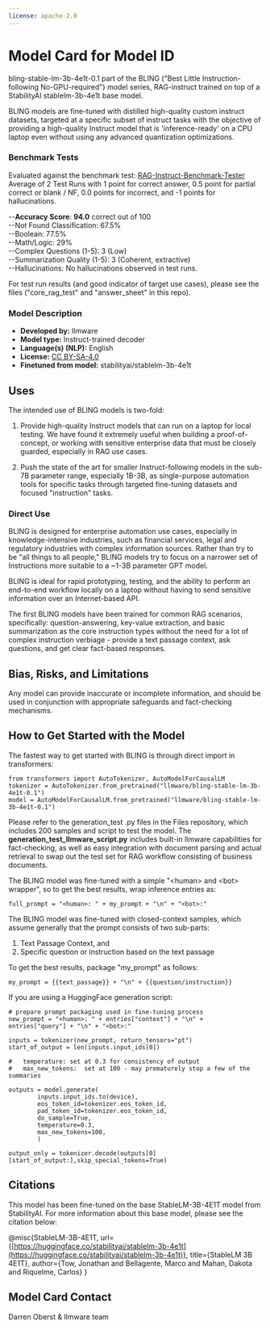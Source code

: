 ```yaml
---
license: apache-2.0
---
```


# Model Card for Model ID

<!-- Provide a quick summary of what the model is/does. -->

bling-stable-lm-3b-4e1t-0.1 part of the BLING ("Best Little Instruction-following No-GPU-required") model series, RAG-instruct trained on top of a StabilityAI stablelm-3b-4e1t base model.

BLING models are fine-tuned with distilled high-quality custom instruct datasets, targeted at a specific subset of instruct tasks with 
the objective of providing a high-quality Instruct model that is 'inference-ready' on a CPU laptop even 
without using any advanced quantization optimizations.


### Benchmark Tests  

Evaluated against the benchmark test:   [RAG-Instruct-Benchmark-Tester](https://www.huggingface.co/datasets/llmware/rag_instruct_benchmark_tester)  
Average of 2 Test Runs with 1 point for correct answer, 0.5 point for partial correct or blank / NF, 0.0 points for incorrect, and -1 points for hallucinations.  

--**Accuracy Score**:  **94.0** correct out of 100  
--Not Found Classification:  67.5%  
--Boolean:  77.5%  
--Math/Logic:  29%  
--Complex Questions (1-5):  3 (Low)  
--Summarization Quality (1-5):  3 (Coherent, extractive)  
--Hallucinations:  No hallucinations observed in test runs.  

For test run results (and good indicator of target use cases), please see the files ("core_rag_test" and "answer_sheet" in this repo).

### Model Description

<!-- Provide a longer summary of what this model is. -->

- **Developed by:** llmware
- **Model type:** Instruct-trained decoder
- **Language(s) (NLP):** English
- **License:** [CC BY-SA-4.0](https://creativecommons.org/licenses/by-sa/4.0/)
- **Finetuned from model:** stabilityai/stablelm-3b-4e1t

  
## Uses

<!-- Address questions around how the model is intended to be used, including the foreseeable users of the model and those affected by the model. -->

The intended use of BLING models is two-fold:

1.  Provide high-quality Instruct models that can run on a laptop for local testing.  We have found it extremely useful when building a
   proof-of-concept, or working with sensitive enterprise data that must be closely guarded, especially in RAG use cases.

2.  Push the state of the art for smaller Instruct-following models in the sub-7B parameter range, especially 1B-3B, as single-purpose
    automation tools for specific tasks through targeted fine-tuning datasets and focused "instruction" tasks.


### Direct Use

<!-- This section is for the model use without fine-tuning or plugging into a larger ecosystem/app. -->

BLING is designed for enterprise automation use cases, especially in knowledge-intensive industries, such as financial services,
legal and regulatory industries with complex information sources.  Rather than try to be "all things to all people," BLING models try to focus on a narrower set of Instructions more suitable to a ~1-3B parameter GPT model.

BLING is ideal for rapid prototyping, testing, and the ability to perform an end-to-end workflow locally on a laptop without
having to send sensitive information over an Internet-based API.

The first BLING models have been trained for common RAG scenarios, specifically:   question-answering, key-value extraction, and basic summarization as the core instruction types
without the need for a lot of complex instruction verbiage - provide a text passage context, ask questions, and get clear fact-based responses.


## Bias, Risks, and Limitations

<!-- This section is meant to convey both technical and sociotechnical limitations. -->

Any model can provide inaccurate or incomplete information, and should be used in conjunction with appropriate safeguards and fact-checking mechanisms.


## How to Get Started with the Model

The fastest way to get started with BLING is through direct import in transformers:

    from transformers import AutoTokenizer, AutoModelForCausalLM  
    tokenizer = AutoTokenizer.from_pretrained("llmware/bling-stable-lm-3b-4e1t-0.1")  
    model = AutoModelForCausalLM.from_pretrained("llmware/bling-stable-lm-3b-4e1t-0.1")  

Please refer to the generation_test .py files in the Files repository, which includes 200 samples and script to test the model.  The **generation_test_llmware_script.py** includes built-in llmware capabilities for fact-checking, as well as easy integration with document parsing and actual retrieval to swap out the test set for RAG workflow consisting of business documents.  

The BLING model was fine-tuned with a simple "\<human> and \<bot> wrapper", so to get the best results, wrap inference entries as:

    full_prompt = "<human>: " + my_prompt + "\n" + "<bot>:"

The BLING model was fine-tuned with closed-context samples, which assume generally that the prompt consists of two sub-parts:

1.  Text Passage Context, and
2.  Specific question or instruction based on the text passage

To get the best results, package "my_prompt" as follows:

    my_prompt = {{text_passage}} + "\n" + {{question/instruction}}


If you are using a HuggingFace generation script:

    # prepare prompt packaging used in fine-tuning process
    new_prompt = "<human>: " + entries["context"] + "\n" + entries["query"] + "\n" + "<bot>:"

    inputs = tokenizer(new_prompt, return_tensors="pt")  
    start_of_output = len(inputs.input_ids[0])

    #   temperature: set at 0.3 for consistency of output
    #   max_new_tokens:  set at 100 - may prematurely stop a few of the summaries

    outputs = model.generate(
            inputs.input_ids.to(device),
            eos_token_id=tokenizer.eos_token_id,
            pad_token_id=tokenizer.eos_token_id,
            do_sample=True,
            temperature=0.3,
            max_new_tokens=100,
            )

    output_only = tokenizer.decode(outputs[0][start_of_output:],skip_special_tokens=True)  


## Citations

This model has been fine-tuned on the base StableLM-3B-4E1T model from StabilityAI. For more information about this base model, please see the citation below:

@misc{StableLM-3B-4E1T,
      url={[https://huggingface.co/stabilityai/stablelm-3b-4e1t](https://huggingface.co/stabilityai/stablelm-3b-4e1t)},
      title={StableLM 3B 4E1T},
      author={Tow, Jonathan and Bellagente, Marco and Mahan, Dakota and Riquelme, Carlos}
}


## Model Card Contact

Darren Oberst & llmware team

